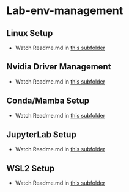 # Lab-env-management

## Linux Setup

- Watch Readme.md in [this subfolder](./linux/)

## Nvidia Driver Management

- Watch Readme.md in [this subfolder](./nvidia-driver/)

## Conda/Mamba Setup

- Watch Readme.md in [this subfolder](./conda/)

## JupyterLab Setup

- Watch Readme.md in [this subfolder](./jupyterlab/)

## WSL2 Setup

- Watch Readme.md in [this subfolder](./wsl2/)
